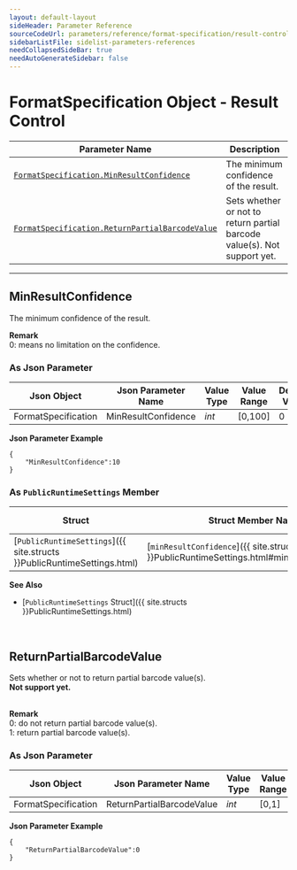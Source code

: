 ```yaml
---
layout: default-layout
sideHeader: Parameter Reference
sourceCodeUrl: parameters/reference/format-specification/result-control.md
sidebarListFile: sidelist-parameters-references
needCollapsedSideBar: true
needAutoGenerateSidebar: false
---
```


# FormatSpecification Object - Result Control

 | Parameter Name | Description |
 | -------------- | ----------- | 
 | [`FormatSpecification.MinResultConfidence`](#minresultconfidence) | The minimum confidence of the result. | 
 | [`FormatSpecification.ReturnPartialBarcodeValue`](#returnpartialbarcodevalue) | Sets whether or not to return partial barcode value(s). Not support yet. | 

---


## MinResultConfidence
The minimum confidence of the result.   

**Remark**   
0: means no limitation on the confidence. 

### As Json Parameter

| Json Object |	Json Parameter Name | Value Type | Value Range | Default Value |
| ----------- | ------------------- | ---------- | ----------- | ------------- |
| FormatSpecification | MinResultConfidence | *int* | [0,100] | 0 |


**Json Parameter Example**   
```
{
    "MinResultConfidence":10
}
```

### As `PublicRuntimeSettings` Member

| Struct |	Struct Member Name | Value Type | Value Range | Default Value |
| ------ | ------------------ | ---------- | ----------- | ------------- |
| [`PublicRuntimeSettings`]({{ site.structs }}PublicRuntimeSettings.html) | [`minResultConfidence`]({{ site.structs }}PublicRuntimeSettings.html#minresultconfidence) | *int* | [0, 100] | 0 |

**See Also**   
- [`PublicRuntimeSettings` Struct]({{ site.structs }}PublicRuntimeSettings.html)



&nbsp;



## ReturnPartialBarcodeValue
Sets whether or not to return partial barcode value(s).   
**Not support yet.**    
&nbsp;

**Remark**   
0: do not return partial barcode value(s).   
1: return partial barcode value(s).


### As Json Parameter

| Json Object |	Json Parameter Name | Value Type | Value Range | Default Value |
| ----------- | ------------------- | ---------- | ----------- | ------------- |
| FormatSpecification | ReturnPartialBarcodeValue | *int* | [0,1] | 1 |


**Json Parameter Example**   
```
{
    "ReturnPartialBarcodeValue":0
}
```
